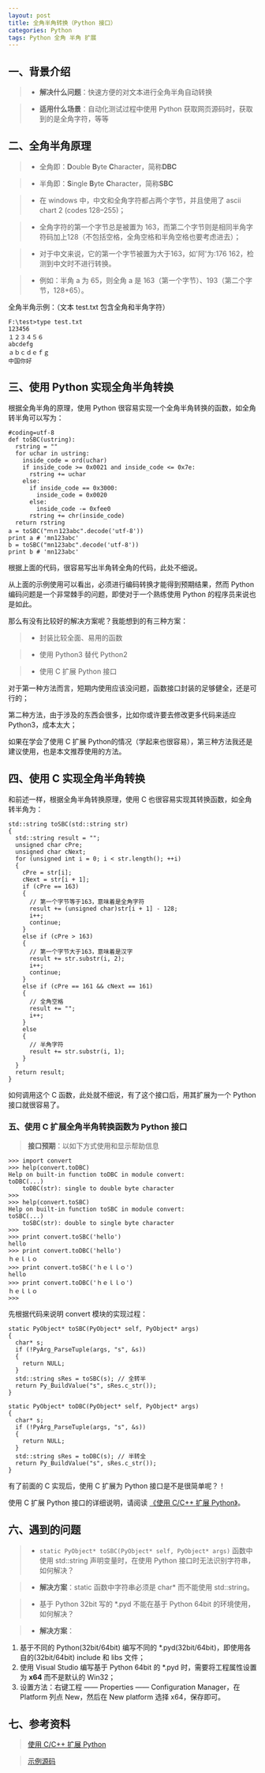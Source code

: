 ```yaml
---
layout: post
title: 全角半角转换（Python 接口）
categories: Python
tags: Python 全角 半角 扩展
---
```


## 一、背景介绍

>+ **解决什么问题**：快速方便的对文本进行全角半角自动转换

>+ **适用什么场景**：自动化测试过程中使用 Python 获取网页源码时，获取到的是全角字符，等等


## 二、全角半角原理

>+ 全角即：**D**ouble **B**yte **C**haracter，简称**DBC**

>+ 半角即：**S**ingle **B**yte **C**haracter，简称**SBC**

>+ 在 windows 中，中文和全角字符都占两个字节，并且使用了 ascii　chart 2 (codes 128–255)；

>+ 全角字符的第一个字节总是被置为 163，而第二个字节则是相同半角字符码加上128（不包括空格，全角空格和半角空格也要考虑进去）；

>+ 对于中文来说，它的第一个字节被置为大于163，如'阿'为:176 162，检测到中文时不进行转换。

>+ 例如：半角 a 为 65，则全角 a 是 163（第一个字节）、193（第二个字节，128+65）。 

全角半角示例：（文本 test.txt 包含全角和半角字符）

<!--more-->

    F:\test>type test.txt
    123456
    １２３４５６
    abcdefg
    ａｂｃｄｅｆｇ
    中国你好

## 三、使用 Python 实现全角半角转换

根据全角半角的原理，使用 Python 很容易实现一个全角半角转换的函数，如全角转半角可以写为：

    #coding=utf-8
    def toSBC(ustring):
      rstring = ""
      for uchar in ustring:
        inside_code = ord(uchar)
        if inside_code >= 0x0021 and inside_code <= 0x7e:
          rstring += uchar
        else:
          if inside_code == 0x3000:
            inside_code = 0x0020
          else:
            inside_code -= 0xfee0
          rstring += chr(inside_code)
      return rstring
    a = toSBC("ｍｎ123abc".decode('utf-8'))
    print a # 'mn123abc'
    b = toSBC("mn123abc".decode('utf-8'))
    print b # 'mn123abc'

根据上面的代码，很容易写出半角转全角的代码，此处不细说。

从上面的示例使用可以看出，必须进行编码转换才能得到预期结果，然而 Python 编码问题是一个非常棘手的问题，即使对于一个熟练使用 Python 的程序员来说也是如此。

那么有没有比较好的解决方案呢？我能想到的有三种方案：

>+ 封装比较全面、易用的函数

>+ 使用 Python3 替代 Python2

>+ 使用 C 扩展 Python 接口

对于第一种方法而言，短期内使用应该没问题，函数接口封装的足够健全，还是可行的；

第二种方法，由于涉及的东西会很多，比如你或许要去修改更多代码来适应 Python3，成本太大；

如果在学会了使用 C 扩展 Python的情况（学起来也很容易），第三种方法我还是建议使用，也是本文推荐使用的方法。

## 四、使用 C 实现全角半角转换

和前述一样，根据全角半角转换原理，使用 C 也很容易实现其转换函数，如全角转半角为：

    std::string toSBC(std::string str)
    {
	  std::string result = "";
	  unsigned char cPre;
	  unsigned char cNext;
	  for (unsigned int i = 0; i < str.length(); ++i)
	  {
		cPre = str[i];
		cNext = str[i + 1];
		if (cPre == 163)
		{
		  // 第一个字节等于163，意味着是全角字符
		  result += (unsigned char)str[i + 1] - 128;
		  i++;
		  continue;
		}
		else if (cPre > 163)
		{
		  // 第一个字节大于163，意味着是汉字
		  result += str.substr(i, 2);
		  i++;
		  continue;
		}
		else if (cPre == 161 && cNext == 161)
		{
		  // 全角空格
		  result += "";
		  i++;
		}
		else
		{
		  // 半角字符
		  result += str.substr(i, 1);
		}
	  }
	  return result;
    }

如何调用这个 C 函数，此处就不细说，有了这个接口后，用其扩展为一个 Python 接口就很容易了。

### 五、使用 C 扩展全角半角转换函数为 Python 接口

> **接口预期**：以如下方式使用和显示帮助信息

    >>> import convert
    >>> help(convert.toDBC)
	Help on built-in function toDBC in module convert:
	toDBC(...)
	    toDBC(str): single to double byte character
	>>>
	>>> help(convert.toSBC)
    Help on built-in function toSBC in module convert:
    toSBC(...)
        toSBC(str): double to single byte character
    >>>
	>>> print convert.toSBC('hello')
	hello
	>>> print convert.toDBC('hello')
	ｈｅｌｌｏ
	>>> print convert.toSBC('ｈｅｌｌｏ')
	hello
	>>> print convert.toDBC('ｈｅｌｌｏ')
	ｈｅｌｌｏ
	>>>

先根据代码来说明 convert 模块的实现过程：

    static PyObject* toSBC(PyObject* self, PyObject* args)
	{
	  char* s;
	  if (!PyArg_ParseTuple(args, "s", &s))
	  {
	    return NULL;
	  }
	  std::string sRes = toSBC(s); // 全转半
	  return Py_BuildValue("s", sRes.c_str());
	}

	static PyObject* toDBC(PyObject* self, PyObject* args)
	{
	  char* s;
	  if (!PyArg_ParseTuple(args, "s", &s))
	  {
	    return NULL;
	  }
	  std::string sRes = toDBC(s); // 半转全
	  return Py_BuildValue("s", sRes.c_str());
	}

有了前面的 C 实现后，使用 C 扩展为 Python 接口是不是很简单呢？！

使用 C 扩展 Python 接口的详细说明，请阅读 [《使用 C/C++ 扩展 Python》](http://thinkerou.com/2015-04/Using-CandCPP-Extension-Python)。

## 六、遇到的问题

>+ `static PyObject* toSBC(PyObject* self, PyObject* args)` 函数中使用 std::string 声明变量时，在使用 Python 接口时无法识别字符串，如何解决？

>+ **解决方案**：static 函数中字符串必须是 char* 而不能使用 std::string。

>+ 基于 Python 32bit 写的 *.pyd 不能在基于 Python 64bit 的环境使用，如何解决？

>+ **解决方案**：
  1. 基于不同的 Python(32bit/64bit) 编写不同的 *.pyd(32bit/64bit)，即使用各自的(32bit/64bit) include 和 libs 文件； 
  2. 使用 Visual Studio 编写基于 Python 64bit 的 *.pyd 时，需要将工程属性设置为 **x64** 而不是默认的 Win32；
  3. 设置方法：右键工程 —— Properties —— Configuration Manager，在 Platform 列点 New，然后在 New platform 选择 x64，保存即可。 


## 七、参考资料

> [使用 C/C++ 扩展 Python](http://thinkerou.com/2015-04/Using-CandCPP-Extension-Python)

> [示例源码](https://github.com/thinkerou/CPythonExample/blob/master/extPyUsingC/DBC_SBC.cpp)